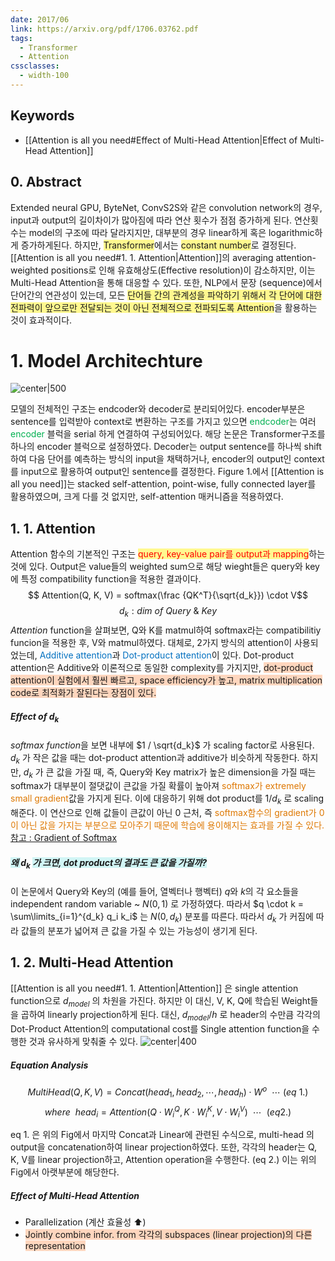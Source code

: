 ```yaml
---
date: 2017/06
link: https://arxiv.org/pdf/1706.03762.pdf
tags:
  - Transformer
  - Attention
cssclasses:
  - width-100
---
```

## Keywords
- [[Attention is all you need#Effect of Multi-Head Attention|Effect of Multi-Head Attention]]


## 0. Abstract
Extended neural GPU, ByteNet, ConvS2S와 같은 convolution network의 경우, input과 output의 길이차이가 많아짐에 따라 연산 횟수가 점점 증가하게 된다. 연산횟수는 model의 구조에 따라 달라지지만, 대부분의 경우 linear하게 혹은 logarithmic하게 증가하게된다. 하지만, <span style="background:#fff88f">Transformer</span>에서는 <span style="background:#fff88f">constant number</span>로 결정된다. [[Attention is all you need#1. 1. Attention|Attention]]의 averaging attention-weighted positions로 인해 유효해상도(Effective resolution)이 감소하지만, 이는 Multi-Head Attention을 통해 대응할 수 있다.
또한, NLP에서 문장 (sequence)에서 단어간의 연관성이 있는데, 모든 <span style="background:#fff88f">단어들 간의 관계성을 파악하기 위해서 각 단어에 대한 전파력이 앞으로만 전달되는 것이 아닌 전체적으로 전파되도록 Attention</span>을 활용하는 것이 효과적이다.
# 1. Model Architechture

![center|500](image_20240311111549.png)


모델의 전체적인 구조는 endcoder와 decoder로 분리되어있다. encoder부분은 sentence를 입력받아 context로 변환하는 구조를 가지고 있으면 <font color="#00b050">endcoder</font>는 여러 <font color="#00b050">encoder</font> 블럭을 serial 하게 연결하여 구성되어있다. 해당 논문은 Transformer구조를 하나의 encoder 블럭으로 설정하였다. Decoder는 output sentence를 하나씩 shift하여 다음 단어를 예측하는 방식의 input을 채택하거나, encoder의 output인 context를 input으로 활용하여 output인 sentence를 결정한다.
Figure 1.에서 [[Attention is all you need]]는 stacked self-attention, point-wise, fully connected layer를 활용하였으며, 크게 다를 것 없지만, self-attention 매커니즘을 적용하였다.

## 1. 1. Attention
Attention 함수의 기본적인 구조는 <span style="background:#fff88f"><font color="#ff0000">query, key-value pair를 output과 mapping</font></span>하는 것에 있다. Output은 value들의 weighted sum으로 해당 wieght들은 query와 key에 특정 compatibility function을 적용한 결과이다.
$$ Attention(Q, K, V) = softmax(\frac {QK^T}{\sqrt{d_k}}) \cdot V$$
$$ d_k : dim\ of\ Query\  \& \ Key$$
*Attention* function을 살펴보면, Q와 K를 matmul하여 softmax라는 compatibilitiy funcion을 적용한 후, V와 matmul하였다. 대체로, 2가지 방식의 attention이 사용되었는데, <font color="#0070c0">Additive attention</font>과 <font color="#0070c0">Dot-product attention</font>이 있다. Dot-product attention은 Additive와 이론적으로 동일한 complexity를 가지지만, <span style="background:rgba(255, 183, 139, 0.55)">dot-product attention이 실험에서 훨씬 빠르고, space efficiency가 높고, matrix multiplication code로 최적화가 잘된다는 장점이 있다.</span> 
##### Effect of $d_k$
*softmax function*을 보면 내부에 $1 / \sqrt{d_k}$ 가 scaling factor로 사용된다. $d_k$ 가 작은 값을 때는 dot-product attention과 additive가 비슷하게 작동한다. 하지만, $d_k$ 가 큰 값을 가질 때, 즉, Query와 Key matrix가 높은 dimension을 가질 때는 softmax가 대부분이 절댓값이 큰값을 가질 확률이 높아져 <font color="#de7802">softmax가 extremely small gradient</font>값을 가지게 된다. 이에 대응하기 위해 dot product를 $1 / d_k$ 로 scaling 해준다. 이 연산으로 인해 값들이 큰값이 아닌 0 근처, 즉 <font color="#de7802">softmax함수의 gradient가 0이 아닌 값을 가지는 부분으로 모아주기 때문에 학습에 용이해지는 효과를 가질 수 있다.</font>
[참고 : Gradient of Softmax](https://velog.io/@hjk1996/Cross-Entropy%EC%99%80-Softmax%EC%9D%98-%EB%AF%B8%EB%B6%84)
##### <span style="background:rgba(173, 239, 239, 0.55)">왜 </span>$d_k$ <span style="background:rgba(173, 239, 239, 0.55)">가 크면, dot product의 결과도 큰 값을 가질까?</span>
이 논문에서 Query와 Key의 (예를 들어, 열벡터나 행벡터) *q*와 *k*의 각 요소들을 independent random variable ~ $N (0, 1)$ 로 가정하였다. 따라서 $q \cdot k = \sum\limits_{i=1}^{d_k} q_i k_i$ 는 $N(0, d_k)$ 분포를 따른다. 따라서 $d_k$ 가 커짐에 따라 값들의 분포가 넓어져 큰 값을 가질 수 있는 가능성이 생기게 된다.


## 1. 2. Multi-Head Attention
[[Attention is all you need#1. 1. Attention|Attention]] 은 single attention function으로 $d_{model}$ 의 차원을 가진다. 하지만 이 대신, V, K, Q에 학습된 Weight들을 곱하여 linearly projection하게 된다. 대신, $d_{model} / h$ 로 header의 수만큼 각각의 Dot-Product Attention의 computational cost를 Single attention function을 수행한 것과 유사하게 맞춰줄 수 있다.
![center|400](image_20240313155043.png)
##### Equation Analysis

$$MultiHead(Q, K,V) = Concat(head_1, head_2, \cdots , head_h) \cdot W^o \  \ \cdots \ (eq\ 1.)
$$
 $${where} \ \  head_i = Attention(Q\cdot W_i^Q, K\cdot W_i^K, V \cdot W_i^V) \ \ \cdots \ \ (eq 2.)$$

eq 1. 은 위의 Fig에서 마지막 Concat과 Linear에 관련된 수식으로, multi-head 의 output을 concatenation하여 linear projection하였다. 또한, 각각의 header는 Q, K, V를 linear projection하고, Attention operation을 수행한다. (eq 2.) 이는 위의 Fig에서 아랫부분에 해당한다.

##### Effect of Multi-Head Attention
- Parallelization (계산 효율성 ⬆️)
- <span style="background:rgba(255, 183, 139, 0.55)">Jointly combine infor. from 각각의 subspaces (linear projection)의 다른 representation</span>

